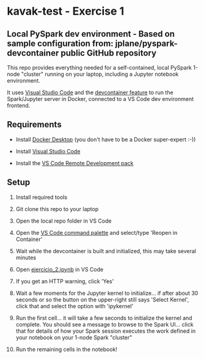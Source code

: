# kavak-test - Exercise 1 
## Local PySpark dev environment - Based on sample configuration from: jplane/pyspark-devcontainer public GitHub repository

This repo provides everything needed for a self-contained, local PySpark 1-node "cluster" running on your laptop, including a Jupyter notebook environment.

It uses [Visual Studio Code](https://code.visualstudio.com/) and the [devcontainer feature](https://code.visualstudio.com/docs/devcontainers/containers) to run the Spark/Jupyter server in Docker, connected to a VS Code dev environment frontend.

## Requirements

- Install [Docker Desktop](https://www.docker.com/products/docker-desktop/) (you don't have to be a Docker super-expert :-))

- Install [Visual Studio Code](https://code.visualstudio.com/download)

- Install the [VS Code Remote Development pack](https://marketplace.visualstudio.com/items?itemName=ms-vscode-remote.vscode-remote-extensionpack)

## Setup

1. Install required tools 

1. Git clone this repo to your laptop

1. Open the local repo folder in VS Code

1. Open the [VS Code command palette](https://code.visualstudio.com/docs/getstarted/userinterface#_command-palette) and select/type 'Reopen in Container'

1. Wait while the devcontainer is built and initialized, this may take several minutes

1. Open [ejercicio_2.ipynb](./src/ejercicio_2.ipynb) in VS Code

1. If you get an HTTP warning, click 'Yes'


1. Wait a few moments for the Jupyter kernel to initialize... if after about 30 seconds or so the button on the upper-right still says 'Select Kernel', click that and select the option with 'ipykernel'


1. Run the first cell... it will take a few seconds to initialize the kernel and complete. You should see a message to browse to the Spark UI... click that for details of how your Spark session executes the work defined in your notebook on your 1-node Spark "cluster"

1. Run the remaining cells in the notebook!
